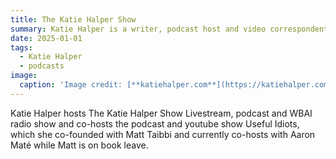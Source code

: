 ```yaml
---
title: The Katie Halper Show
summary: Katie Halper is a writer, podcast host and video correspondent. 
date: 2025-01-01
tags:
  - Katie Halper
  - podcasts
image:
  caption: 'Image credit: [**katiehalper.com**](https://katiehalper.com/wp-content/uploads/2022/10/cropped-artboard-1-copy.png)'
---
```



Katie Halper hosts The Katie Halper Show Livestream, podcast and WBAI radio show and co-hosts the podcast and youtube show Useful Idiots, which she co-founded with Matt Taibbi and currently co-hosts with Aaron Maté while Matt is on book leave. 